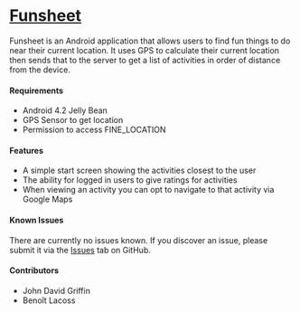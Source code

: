 # [Funsheet](https://github.com/jgriffin3/Funsheet)
Funsheet is an Android application that allows users to find fun things to do near their current location. It uses GPS to calculate their current location then sends that to the server to get a list of activities in order of distance from the device.

#### Requirements
* Android 4.2 Jelly Bean
* GPS Sensor to get location
* Permission to access FINE_LOCATION

#### Features
* A simple start screen showing the activities closest to the user
* The ability for logged in users to give ratings for activities
* When viewing an activity you can opt to navigate to that activity via Google Maps

#### Known Issues
There are currently no issues known. If you discover an issue, please submit it via the [Issues](https://github.com/jgriffin3/Funsheet/issues) tab on GitHub.

#### Contributors
* John David Griffin
* Benoît Lacoss

